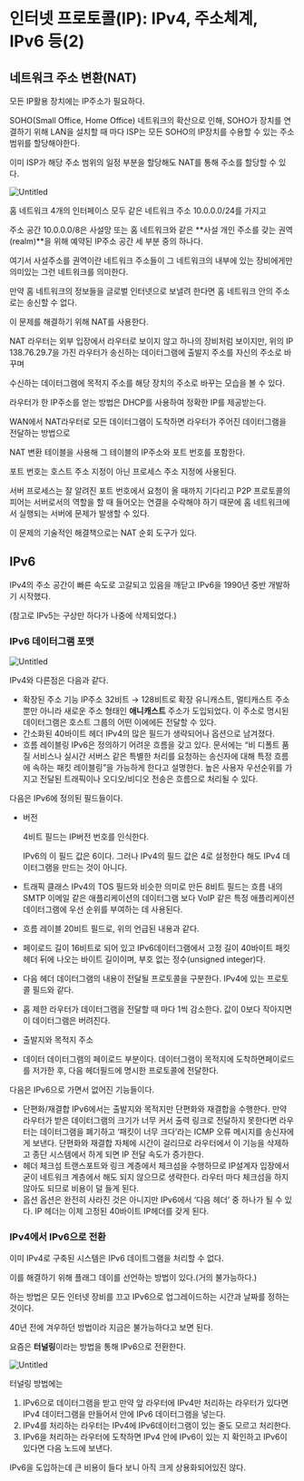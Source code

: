# 인터넷 프로토콜(IP): IPv4, 주소체계, IPv6 등(2)

## 네트워크 주소 변환(NAT)

모든 IP활용 장치에는 IP주소가 필요하다.

SOHO(Small Office, Home Office) 네트워크의 확산으로 인해, SOHO가 장치를 연결하기 위해 LAN을 설치할 때 마다 ISP는 모든 SOHO의 IP장치를 수용할 수 있는 주소범위를 할당해야한다.

이미 ISP가 해당 주소 범위의 일정 부분을 할당해도 NAT를 통해 주소를 할당할 수 있다.

![Untitled](https://user-images.githubusercontent.com/76640167/212688870-ba4c2f2c-522f-438d-9eb3-3a518e76a7a9.png)

홈 네트워크 4개의 인터페이스 모두 같은 네트워크 주소 10.0.0.0/24를 가지고

주소 공간 10.0.0.0/8은 사설망 또는 홈 네트워크와 같은 **사설 개인 주소를 갖는 권역(realm)**을 위해 예약된 IP주소 공간 세 부분 중의 하나다.

여기서 사설주소를 권역이란 네트워크 주소들이 그 네트워크의 내부에 있는 장비에게만 의미있는 그런 네트워크를 의미한다.

만약 홈 네트워크의 정보들을 글로벌 인터넷으로 보낼려 한다면 홈 네트워크 안의 주소로는 송신할 수 없다.

이 문제를 해결하기 위해 NAT를 사용한다.

NAT 라우터는 외부 입장에서 라우터로 보이지 않고 하나의 장비처럼 보이지만, 위의 IP 138.76.29.7을 가진 라우터가 송신하는 데이터그램에 출발지 주소를 자신의 주소로 바꾸며

수신하는 데이터그램에 목적지 주소를 해당 장치의 주소로 바꾸는 모습을 볼 수 있다.

라우터가 한 IP주소를 얻는 방법은 DHCP를 사용하여 정확한 IP를 제공받는다.

WAN에서 NAT라우터로 모든 데이터그램이 도착하면 라우터가 주어진 데이터그램을 전달하는 방법으로

NAT 변환 테이블을 사용해 그 테이블의 IP주소와 포트 번호를 포함한다.

포트 번호는 호스트 주소 지정이 아닌 프로세스 주소 지정에 사용된다.

서버 프로세스는 잘 알려진 포트 번호에서 요청이 올 때까지 기다리고 P2P 프로토콜의 피어는 서버로서의 역할을 할 때 들어오는 연결을 수락해야 하기 때문에 홈 네트워크에서 실행되는 서버에 문제가 발생할 수 있다.

이 문제의 기술적인 해결책으로는 NAT 순회 도구가 있다.

## IPv6

IPv4의 주소 공간이 빠른 속도로 고갈되고 있음을 깨닫고 IPv6을 1990년 중반 개발하기 시작했다.

(참고로 IPv5는 구상만 하다가 나중에 삭제되었다.)

### IPv6 데이터그램 포맷

![Untitled](https://user-images.githubusercontent.com/76640167/212698226-9bf18f85-3111-4434-9202-f2ed45aabd28.png)

IPv4와 다른점은 다음과 같다.

- 확장된 주소 기능
  IP주소 32비트 → 128비트로 확장
  유니캐스트, 멀티캐스트 주소뿐만 아니라 새로운 주소 형태인 **애니캐스트** 주소가 도입되었다.
  이 주소로 명시된 데이터그램은 호스트 그룹의 어떤 이에에든 전달할 수 있다.
- 간소화된 40바이트 헤더
  IPv4의 많은 필드가 생략되어나 옵션으로 남겨졌다.
- 흐름 레이블링
  IPv6은 정의하기 어려운 흐름을 갖고 있다.
  문서에는 “비 디폴트 품질 서비스나 실시간 서버스 같은 특별한 처리를 요청하는 송신자에 대해 특정 흐름에 속하는 패킷 레이블링”을 가능하게 한다고 설명한다.
  높은 사용자 우선순위를 가지고 전달된 트래픽이나 오디오/비디오 전송은 흐름으로 처리될 수 있다.

다음은 IPv6에 정의된 필드들이다.

- 버전

  4비트 필드는 IP버전 번호를 인식한다.

  IPv6의 이 필드 값은 6이다. 그러나 IPv4의 필드 값은 4로 설정한다 해도 IPv4 데이터그램을 만드는 것이 아니다.

- 트래픽 클래스
  IPv4의 TOS 필드와 비슷한 의미로 만든 8비트 필드는 흐름 내의 SMTP 이메일 같은 애플리케이션의 데이터그램 보다 VoIP 같은 특정 애플리케이션 데이터그램에 우선 순위를 부여하는 데 사용된다.
- 흐름 레이블
  20비트 필드로, 위의 언급된 내용과 같다.
- 페이로드 길이
  16비트로 되어 있고 IPv6데이터그램에서 고정 길이 40바이트 패킷 헤더 뒤에 나오는 바이트 길이이며, 부호 없는 정수(unsigned integer)다.
- 다음 헤더
  데이터그램의 내용이 전달될 프로토콜을 구분한다.
  IPv4에 있는 프로토콜 필드와 같다.
- 홉 제한
  라우터가 데이터그램을 전달할 때 마다 1씩 감소한다.
  값이 0보다 작아지면 이 데이터그램은 버려진다.
- 출발지와 목적지 주소

- 데이터
  데이터그램의 페이로드 부분이다.
  데이터그램이 목적지에 도착하면페이로드를 저가한 후, 다음 헤더필드에 명시한 프로토콜에 전달한다.

다음은 IPv6으로 가면서 없어진 기능들이다.

- 단편화/재결합
  IPv6에서는 출발지와 목적지만 단편화와 재결합을 수행한다.
  만약 라우터가 받은 데이터그램의 크기가 너무 커서 출력 링크로 전달하지 못한다면
  라우터는 데이터그램을 폐기하고 ‘패킷이 너무 크다’라는 ICMP 오류 메시지를 송신자에게 보낸다.
  단편화와 재결합 자체에 시간이 걸리므로 라우터에서 이 기능을 삭제하고 종단 시스템에서 하게 되면 IP 전달 속도가 증가한다.
- 헤더 체크섬
  트랜스포트와 링크 계층에서 체크섬을 수행하므로 IP설계자 입장에서 굳이 네트워크 계층에서 해도 되지 않으므로 생략한다.
  라우터 마다 체크섬을 하지 않아도 되므로 비용이 덜 들게 된다.
- 옵션
  옵션은 완전히 사라진 것은 아니지만 IPv6에서 ‘다음 헤더’ 중 하나가 될 수 있다.
  IP 헤더는 이제 고정된 40바이트 IP헤더를 갖게 된다.

### IPv4에서 IPv6으로 전환

이미 IPv4로 구축된 시스템은 IPv6 데이트그램을 처리할 수 없다.

이를 해결하기 위해 플래그 데이를 선언하는 방법이 있다.(거의 불가능하다.)

하는 방법은 모든 인터넷 장비를 끄고 IPv6으로 업그레이드하는 시간과 날짜를 정하는 것이다.

40년 전에 겨우하던 방법이라 지금은 불가능하다고 보면 된다.

요즘은 **터널링**이라는 방법을 통해 IPv6으로 전환한다.

![Untitled](https://user-images.githubusercontent.com/76640167/212711125-cbde816b-a934-4a2e-a404-92665e9e93ea.png)

터널링 방법에는

1. IPv6으로 데이터그램을 받고 만약 앞 라우터에 IPv4만 처리하는 라우터가 있다면 IPv4 데이터그램을 만들어서 안에 IPv6 데이터그램을 넣는다.
2. IPv4를 처리하는 라우터는 IPv4에 IPv6데이터그램이 있는 줄도 모르고 처리한다.
3. IPv6을 처리하는 라우터에 도착하면 IPv4 안에 IPv6이 있는 지 확인하고 IPv6이 있다면 다음 노드에 보낸다.

IPv6을 도입하는데 큰 비용이 들다 보니 아직 크게 상용화되어있진 않다.
